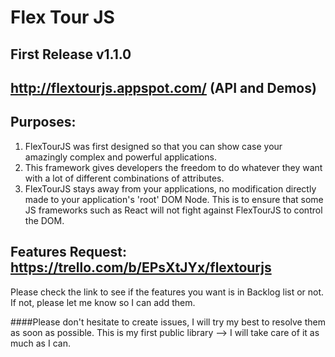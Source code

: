 # Flex Tour JS

## First Release v1.1.0

## http://flextourjs.appspot.com/ (API and Demos)

## Purposes:
1. FlexTourJS was first designed so that you can show case your amazingly complex and powerful applications.
2. This framework gives developers the freedom to do whatever they want with a lot of different combinations of attributes.
3. FlexTourJS stays away from your applications, no modification directly made to your application's 'root' DOM Node. This is to ensure that some JS frameworks such as React will not fight against FlexTourJS to control the DOM.

## Features Request: https://trello.com/b/EPsXtJYx/flextourjs
Please check the link to see if the features you want is in Backlog list or not. If not, please let me know so I can add them.

####Please don't hesitate to create issues, I will try my best to resolve them as soon as possible. This is my first public library --> I will take care of it as much as I can.
